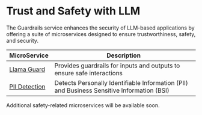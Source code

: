 # Trust and Safety with LLM

The Guardrails service enhances the security of LLM-based applications by offering a suite of microservices designed to ensure trustworthiness, safety, and security.

| MicroService | Description |
|---|---|
[Llama Guard](./llama_guard/README.md) | Provides guardrails for inputs and outputs to ensure safe interactions | 
[PII Detection](./pii_detection/README.md) | Detects Personally Identifiable Information (PII) and Business Sensitive Information (BSI) |

Additional safety-related microservices will be available soon.